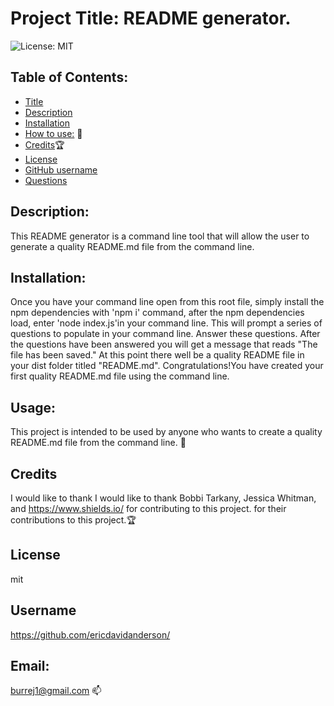 
# Project Title: README generator.

 ![License: MIT](https://img.shields.io/badges/License-MIT-brightgreen)

## Table of Contents:
- [Title](#title) 
- [Description](#description)
- [Installation](#install)
- [How to use:](#usage) :compass: 
- [Credits](#credits):trophy:
- [License](#license)
- [GitHub username](#username)
- [Questions](#email) 

## Description: 
This README generator is a command line tool that will allow the user to generate a quality README.md file from the command line.    

## Installation:
Once you have your command line open from this root file, simply install the npm dependencies with 'npm i' command, after the npm dependencies load, enter 'node index.js'in your command line.  This will prompt a series of questions to populate in your command line.  Answer these questions.  After the questions have been answered you will get a message that reads "The file has been saved."  At this point there well be a quality README file in your dist folder titled "README.md".  Congratulations!You have created your first quality README.md file using the command line.  

## Usage:
 This project is intended to be used by anyone who wants to create a quality README.md file from the command line. :compass: 

## Credits
I would like to thank I would like to thank Bobbi Tarkany, Jessica Whitman, and https://www.shields.io/ for contributing to this project. for their contributions to this project.:trophy: 

## License
mit

## Username
https://github.com/ericdavidanderson/

## Email: 
burrej1@gmail.com :mailbox:

 



